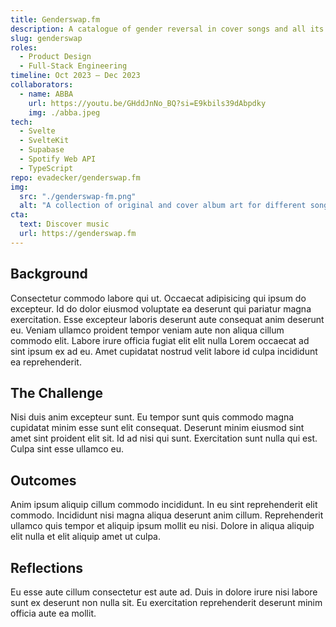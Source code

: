 ```yaml
---
title: Genderswap.fm
description: A catalogue of gender reversal in cover songs and all its queer implications. Because a Spotify playlist got a little too big.
slug: genderswap
roles: 
  - Product Design
  - Full-Stack Engineering
timeline: Oct 2023 – Dec 2023
collaborators:
  - name: ABBA
    url: https://youtu.be/GHddJnNo_BQ?si=E9kbils39dAbpdky
    img: ./abba.jpeg
tech:
  - Svelte
  - SvelteKit
  - Supabase
  - Spotify Web API
  - TypeScript
repo: evadecker/genderswap.fm
img:
  src: "./genderswap-fm.png"
  alt: "A collection of original and cover album art for different songs."
cta:
  text: Discover music
  url: https://genderswap.fm
---
```


## Background

Consectetur commodo labore qui ut. Occaecat adipisicing qui ipsum do excepteur. Id do dolor eiusmod voluptate ea deserunt qui pariatur magna exercitation. Esse excepteur laboris deserunt aute consequat anim deserunt eu. Veniam ullamco proident tempor veniam aute non aliqua cillum commodo elit. Labore irure officia fugiat elit elit nulla Lorem occaecat ad sint ipsum ex ad eu. Amet cupidatat nostrud velit labore id culpa incididunt ea reprehenderit.

## The Challenge

Nisi duis anim excepteur sunt. Eu tempor sunt quis commodo magna cupidatat minim esse sunt elit consequat. Deserunt minim eiusmod sint amet sint proident elit sit. Id ad nisi qui sunt. Exercitation sunt nulla qui est. Culpa sint esse ullamco eu.

## Outcomes

Anim ipsum aliquip cillum commodo incididunt. In eu sint reprehenderit elit commodo. Incididunt nisi magna aliqua deserunt anim cillum. Reprehenderit ullamco quis tempor et aliquip ipsum mollit eu nisi. Dolore in aliqua aliquip elit nulla et elit aliquip amet ut culpa.

## Reflections

Eu esse aute cillum consectetur est aute ad. Duis in dolore irure nisi labore sunt ex deserunt non nulla sit. Eu exercitation reprehenderit deserunt minim officia aute ea mollit.
